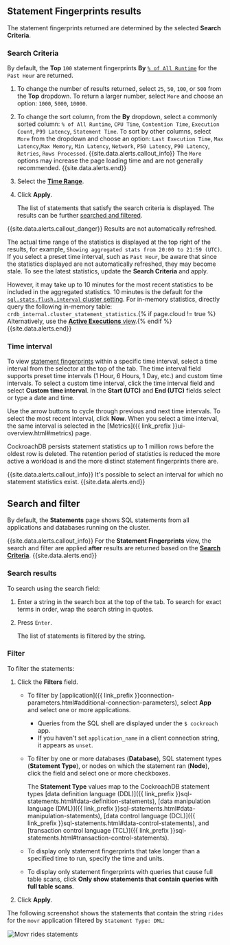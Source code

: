 ## Statement Fingerprints results

The statement fingerprints returned are determined by the selected **Search Criteria**.

### Search Criteria ###

By default, the **Top** `100` statement fingerprints **By** [`% of All Runtime`](#percent-of-all-runtime) for the `Past Hour` are returned.

1. To change the number of results returned, select `25`, `50`, `100`, or `500` from the **Top** dropdown. To return a larger number, select `More` and choose an option: `1000`, `5000`, `10000`.
1. To change the sort column, from the **By** dropdown, select a commonly sorted column: `% of All Runtime`, `CPU Time`, `Contention Time`, `Execution Count`, `P99 Latency`, `Statement Time`. To sort by other columns, select `More` from the dropdown and choose an option: `Last Execution Time`, `Max Latency`,`Max Memory`, `Min Latency`, `Network`, `P50 Latency`, `P90 Latency`, `Retries`, `Rows Processed`.
{{site.data.alerts.callout_info}}
The `More` options may increase the page loading time and are not generally recommended.
{{site.data.alerts.end}}
1. Select the [**Time Range**](#time-interval).
1. Click **Apply**.

    The list of statements that satisfy the search criteria is displayed. The results can be further [searched and filtered](#search-and-filter).

{{site.data.alerts.callout_danger}}
Results are not automatically refreshed.

The actual time range of the statistics is displayed at the top right of the results, for example, `Showing aggregated stats from 20:00 to 21:59 (UTC)`. If you select a preset time interval, such as `Past Hour`, be aware that since the statistics displayed are not automatically refreshed, they may become stale. To see the latest statistics, update the **Search Criteria** and apply.

However, it may take up to 10 minutes for the most recent statistics to be included in the aggregated statistics. 10 minutes is the default for the [`sql.stats.flush.interval` cluster setting](#statement-statistics). For in-memory statistics, directly query the following in-memory table: `crdb_internal.cluster_statement_statistics`.{% if page.cloud != true %} Alternatively, use the [**Active Executions** view](#active-executions-view).{% endif %}
{{site.data.alerts.end}}

### Time interval

To view [statement fingerprints](#sql-statement-fingerprints) within a specific time interval, select a time interval from the selector at the top of the tab. The time interval field supports preset time intervals (1 Hour, 6 Hours, 1 Day, etc.) and custom time intervals. To select a custom time interval, click the time interval field and select **Custom time interval**. In the **Start (UTC)** and **End (UTC)** fields select or type a date and time.

Use the arrow buttons to cycle through previous and next time intervals. To select the most recent interval, click **Now**. When you select a time interval, the same interval is selected in the [Metrics]({{ link_prefix }}ui-overview.html#metrics) page.

CockroachDB persists statement statistics up to 1 million rows before the oldest row is deleted. The retention period of statistics is reduced the more active a workload is and the more distinct statement fingerprints there are.

{{site.data.alerts.callout_info}}
It's possible to select an interval for which no statement statistics exist.
{{site.data.alerts.end}}

## Search and filter

By default, the **Statements** page shows SQL statements from all applications and databases running on the cluster.

{{site.data.alerts.callout_info}}
For the **Statement Fingerprints** view, the search and filter are applied **after** results are returned based on the [**Search Criteria**](#search-criteria).
{{site.data.alerts.end}}

### Search results

To search using the search field:

1. Enter a string in the search box at the top of the tab. To search for exact terms in order, wrap the search string in quotes.
1. Press `Enter`.

    The list of statements is filtered by the string.

### Filter

To filter the statements:

1. Click the **Filters** field.
      - To filter by [application]({{ link_prefix }}connection-parameters.html#additional-connection-parameters), select **App** and select one or more applications.

          - Queries from the SQL shell are displayed under the `$ cockroach` app.
          - If you haven't set `application_name` in a client connection string, it appears as `unset`.
      - To filter by one or more databases (**Database**), SQL statement types (**Statement Type**), or nodes on which the statement ran (**Node**), click the field and select one or more checkboxes.

          The **Statement Type** values map to the CockroachDB statement types [data definition language (DDL)]({{ link_prefix }}sql-statements.html#data-definition-statements), [data manipulation language (DML)]({{ link_prefix }}sql-statements.html#data-manipulation-statements), [data control language (DCL)]({{ link_prefix }}sql-statements.html#data-control-statements), and [transaction control language (TCL)]({{ link_prefix }}sql-statements.html#transaction-control-statements).
      - To display only statement fingerprints that take longer than a specified time to run, specify the time and units.
      - To display only statement fingerprints with queries that cause full table scans, click **Only show statements that contain queries with full table scans**.

1. Click **Apply**.

The following screenshot shows the statements that contain the string `rides` for the `movr` application filtered by `Statement Type: DML`:

<img src="{{ 'images/v23.1/movr-statements-rides.png' | relative_url }}" alt="Movr rides statements" style="border:1px solid #eee;max-width:100%" />
